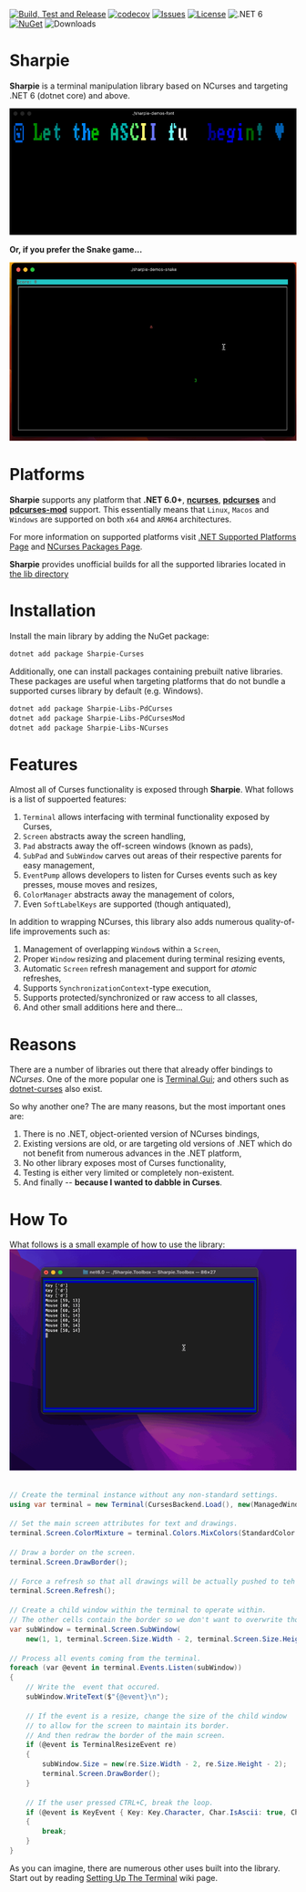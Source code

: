 [![Build, Test and Release](https://github.com/pavkam/sharpie/actions/workflows/sharpie-build-test-and-deploy.yml/badge.svg)](https://github.com/pavkam/sharpie/actions/workflows/sharpie-build-test-and-deploy.yml)
[![codecov](https://codecov.io/gh/pavkam/sharpie/branch/main/graph/badge.svg?token=QI3EVFGHUZ)](https://codecov.io/gh/pavkam/sharpie)
[![Issues](https://img.shields.io/github/issues/pavkam/sharpie)](https://github.com/pavkam/sharpie/issues)
[![License](https://img.shields.io/github/license/pavkam/sharpie)](https://raw.githubusercontent.com/pavkam/sharpie/main/LICENSE)
![.NET 6](https://img.shields.io/badge/.NET-6.0-orange)
[![NuGet](https://img.shields.io/nuget/v/Sharpie-Curses)](https://www.nuget.org/packages/Sharpie-Curses)
![Downloads](https://img.shields.io/nuget/dt/Sharpie-Curses)

# Sharpie
**Sharpie** is a terminal manipulation library based on NCurses and targeting .NET 6 (dotnet core) and above.

![Demo](media/demo-3.gif)

**Or, if you prefer the Snake game...**

![Demo](media/demo-2.gif)

# Platforms
**Sharpie** supports any platform that **.NET 6.0+**, **[ncurses](https://github.com/mirror/ncurses)**, **[pdcurses](https://github.com/wmcbrine/PDCurses)** and **[pdcurses-mod](https://github.com/Bill-Gray/PDCursesMod)** support. This essentially means that `Linux`, `Macos` and `Windows` are supported on both `x64` and `ARM64` architectures.

For more information on supported platforms visit [.NET Supported Platforms Page](https://github.com/dotnet/core/blob/main/release-notes/6.0/supported-os.md) and [NCurses Packages Page](https://invisible-island.net/ncurses/#packages).

**Sharpie** provides unofficial builds for all the supported libraries located in [the lib directory](https://github.com/pavkam/sharpie/tree/main/lib)

# Installation
Install the main library by adding the NuGet package:
```sh
dotnet add package Sharpie-Curses
```

Additionally, one can install packages containing prebuilt native libraries. These packages are useful when targeting platforms that do not bundle a supported curses library by default (e.g. Windows).
```sh
dotnet add package Sharpie-Libs-PdCurses
dotnet add package Sharpie-Libs-PdCursesMod
dotnet add package Sharpie-Libs-NCurses
```

# Features
Almost all of Curses functionality is exposed through **Sharpie**. What follows is a list of suppoerted features:
1. `Terminal` allows interfacing with terminal functionality exposed by Curses,
2. `Screen` abstracts away the screen handling,
3. `Pad` abstracts away the off-screen windows (known as pads),
4. `SubPad` and `SubWindow` carves out areas of their respective parents for easy management,
5. `EventPump` allows developers to listen for Curses events such as key presses, mouse moves and resizes,
6. `ColorManager` abstracts away the management of colors,
7. Even `SoftLabelKeys` are supported (though antiquated),

In addition to wrapping NCurses, this library also adds numerous quality-of-life improvements such as:
1. Management of overlapping `Window`s within a `Screen`,
2. Proper `Window` resizing and placement during terminal resizing events,
3. Automatic `Screen` refresh management and support for _atomic_ refreshes,
4. Supports `SynchronizationContext`-type execution,
5. Supports protected/synchronized or raw access to all classes,
6. And other small additions here and there...

# Reasons
There are a number of libraries out there that already offer bindings to *NCurses*. One of the more popular one is [Terminal.Gui](https://github.com/gui-cs/Terminal.Gui); and others such as [dotnet-curses](https://github.com/MV10/dotnet-curses) also exist.

So why another one? The are many reasons, but the most important ones are:
1. There is no .NET, object-oriented version of NCurses bindings,
2. Existing versions are old, or are targeting old versions of .NET which do not benefit from numerous advances in the .NET platform,
3. No other library exposes most of Curses functionality,
4. Testing is either very limited or completely non-existent.
5. And finally -- **because I wanted to dabble in Curses**.

# How To
What follows is a small example of how to use the library:
![Demo](media/demo-1.gif)
```csharp

// Create the terminal instance without any non-standard settings.
using var terminal = new Terminal(CursesBackend.Load(), new(ManagedWindows: true));

// Set the main screen attributes for text and drawings.
terminal.Screen.ColorMixture = terminal.Colors.MixColors(StandardColor.Green, StandardColor.Blue);

// Draw a border on the screen.
terminal.Screen.DrawBorder();

// Force a refresh so that all drawings will be actually pushed to teh screen.
terminal.Screen.Refresh();

// Create a child window within the terminal to operate within.
// The other cells contain the border so we don't want to overwrite those.
var subWindow = terminal.Screen.SubWindow(
    new(1, 1, terminal.Screen.Size.Width - 2, terminal.Screen.Size.Height - 2));

// Process all events coming from the terminal.
foreach (var @event in terminal.Events.Listen(subWindow))
{
    // Write the  event that occured.
    subWindow.WriteText($"{@event}\n");
    
    // If the event is a resize, change the size of the child window
    // to allow for the screen to maintain its border.
    // And then redraw the border of the main screen.
    if (@event is TerminalResizeEvent re)
    {
        subWindow.Size = new(re.Size.Width - 2, re.Size.Height - 2);
        terminal.Screen.DrawBorder();
    }
    
    // If the user pressed CTRL+C, break the loop.
    if (@event is KeyEvent { Key: Key.Character, Char.IsAscii: true, Char.Value: 'C', Modifiers: ModifierKey.Ctrl })
    {
        break;
    }
}
```
As you can imagine, there are numerous other uses built into the library. Start out by reading [Setting Up The Terminal](https://github.com/pavkam/sharpie/wiki/Setting-Up-the-Terminal) wiki page.
